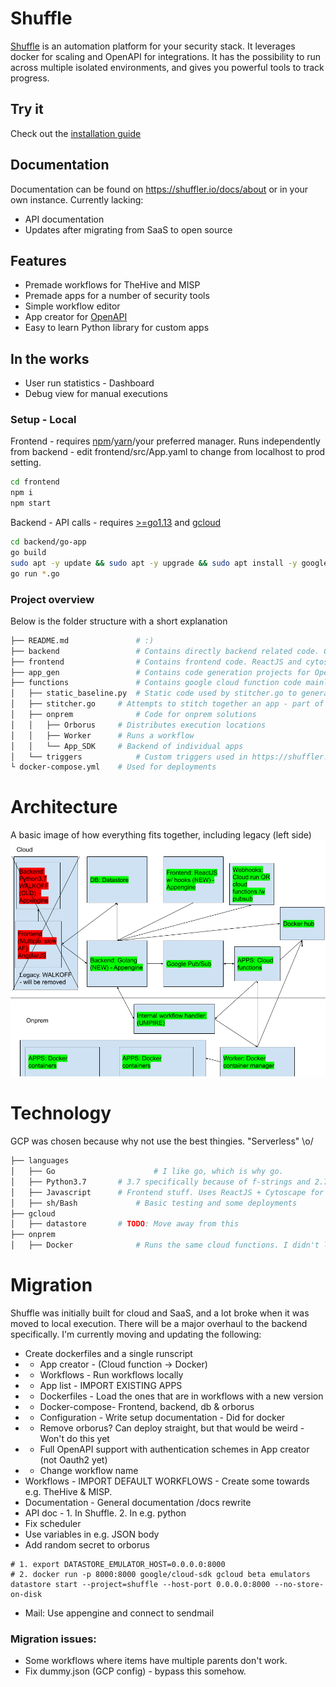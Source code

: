 # Shuffle 
[Shuffle](https://shuffler.io) is an automation platform for your security stack. It leverages docker for scaling and OpenAPI for integrations. It has the possibility to run across multiple isolated environments, and gives you powerful tools to track progress.

## Try it
Check out the [installation guide](https://github.com/frikky/shuffle/blob/master/install-guide.md)

## Documentation
Documentation can be found on https://shuffler.io/docs/about or in your own instance. Currently lacking: 
* API documentation 
* Updates after migrating from SaaS to open source

## Features
* Premade workflows for TheHive and MISP
* Premade apps for a number of security tools
* Simple workflow editor 
* App creator for [OpenAPI](https://github.com/frikky/OpenAPI-security-definitions)
* Easy to learn Python library for custom apps

## In the works
* User run statistics - Dashboard
* Debug view for manual executions

### Setup - Local
Frontend - requires [npm](https://nodejs.org/en/download/)/[yarn](https://yarnpkg.com/lang/en/docs/install/#debian-stable)/your preferred manager. Runs independently from backend - edit frontend/src/App.yaml to change from localhost to prod setting.
```bash
cd frontend
npm i
npm start
```

Backend - API calls - requires [>=go1.13](https://golang.org/dl/) and [gcloud](https://cloud.google.com/sdk/install) 
```bash
cd backend/go-app
go build
sudo apt -y update && sudo apt -y upgrade && sudo apt install -y google-cloud-sdk-app-engine-python google-cloud-sdk-app-engine-python google-cloud-sdk-datastore-emulator google-cloud-sdk-app-engine-go 
go run *.go
```

### Project overview
Below is the folder structure with a short explanation
```bash
├── README.md				# :)
├── backend					# Contains directly backend related code. Go with sh tests
├── frontend				# Contains frontend code. ReactJS and cytoscape. Horrible code :)
├── app_gen					# Contains code generation projects for OpenAPI or PythonLib -> Shuffler app 
├── functions				# Contains google cloud function code mainly.
│   ├── static_baseline.py	# Static code used by stitcher.go to generate code
│   ├── stitcher.go		# Attempts to stitch together an app - part of backend now
│   ├── onprem				# Code for onprem solutions
│   │   ├── Orborus 	# Distributes execution locations
│   │   ├── Worker		# Runs a workflow
│   │   └── App_SDK		# Backend of individual apps
│   └── triggers 			# Custom triggers used in https://shuffler.io/workflows
└ docker-compose.yml 	# Used for deployments
```

# Architecture
A basic image of how everything fits together, including legacy (left side)
![](architecture.png)

# Technology
GCP was chosen because why not use the best thingies. "Serverless" \o/
```bash
├── languages 
│   ├── Go 						# I like go, which is why go.
│   ├── Python3.7 		# 3.7 specifically because of f-strings and 2.7 deprecation in 2020
│   ├── Javascript 		# Frontend stuff. Uses ReactJS + Cytoscape for visualization
│   ├── sh/Bash				# Basic testing and some deployments
├── gcloud					
│   ├── datastore 		# TODO: Move away from this
├── onprem					
│   ├── Docker				# Runs the same cloud functions. I didn't like the thought of proxies
```

# Migration
Shuffle was initially built for cloud and SaaS, and a lot broke when it was moved to local execution. 
There will be a major overhaul to the backend specifically. I'm currently moving and updating the following:
- Create dockerfiles and a single runscript
- * App creator - (Cloud function -> Docker)
- * Workflows 	- Run workflows locally
- * App list 		- IMPORT EXISTING APPS 
- * Dockerfiles - Load the ones that are in workflows with a new version 
- * Docker-compose- Frontend, backend, db & orborus 
- * Configuration - Write setup documentation - Did for docker
- * Remove orborus? Can deploy straight, but that would be weird - Won't do this yet
- * Full OpenAPI support with authentication schemes in App creator (not Oauth2 yet)
- * Change workflow name
- Workflows 		- IMPORT DEFAULT WORKFLOWS - Create some towards e.g. TheHive & MISP.
- Documentation - General documentation /docs rewrite
- API doc				- 1. In Shuffle. 2. In e.g. python
- Fix scheduler
- Use variables in e.g. JSON body
- Add random secret to orborus 

```
# 1. export DATASTORE_EMULATOR_HOST=0.0.0.0:8000
# 2. docker run -p 8000:8000 google/cloud-sdk gcloud beta emulators datastore start --project=shuffle --host-port 0.0.0.0:8000 --no-store-on-disk
```
* Mail: Use appengine and connect to sendmail

### Migration issues:
* Some workflows where items have multiple parents don't work.
* Fix dummy.json (GCP config) - bypass this somehow.
